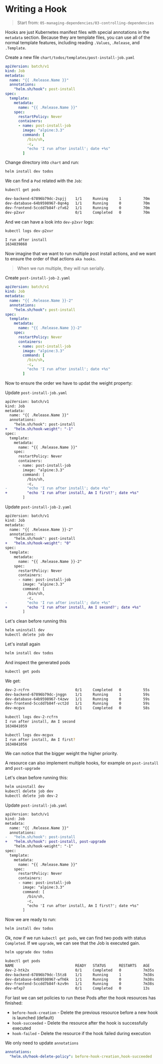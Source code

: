 # Writing a Hook

> Start from: `05-managing-dependencies/03-controlling-dependencies`

Hooks are just Kubernetes manifest files with special annotations in the `metadata` section. Because they are template files, you can use all of the normal template features, including reading `.Values`, `.Release`, and `.Template`.

Create a new file `chart/todos/templates/post-install-job.yaml`

```yaml
apiVersion: batch/v1
kind: Job
metadata:
  name: "{{ .Release.Name }}"
  annotations:
    "helm.sh/hook": post-install
spec:
  template:
    metadata:
      name: "{{ .Release.Name }}"
    spec: 
      restartPolicy: Never
      containers:
      - name: post-install-job
        image: "alpine:3.3"
        command: [
          /bin/sh,
          -c,
          "echo 'I run after install'; date +%s"
        ]
```

Change directory into `chart` and run:

```bash
helm install dev todos
```

We can find a `Pod` related with the `Job`:

```bash
kubectl get pods
```

```bash
dev-backend-67896b79dc-2spjj    1/1     Running     1          70m
dev-database-64b9598967-8qn4g   1/1     Running     0          70m
dev-frontend-5ccdd7b84f-zfx62   1/1     Running     0          70m
dev-p2xvr                       0/1     Completed   0          70m
```

And we can have a look into `dev-p2xvr` logs:

```bash
kubectl logs dev-p2xvr
```

```bash
I run after install
1634839868
```

Now imagine that we want to run multiple post install actions, and we want to ensure the order of that actions `aka hooks`.

> When we run multiple, they will run serially.

Create `post-install-job-2.yaml`

```yaml
apiVersion: batch/v1
kind: Job
metadata:
  name: "{{ .Release.Name }}-2"
  annotations:
    "helm.sh/hook": post-install
spec:
  template:
    metadata:
      name: "{{ .Release.Name }}-2"
    spec: 
      restartPolicy: Never
      containers:
      - name: post-install-job
        image: "alpine:3.3"
        command: [
          /bin/sh,
          -c,
          "echo 'I run after install'; date +%s"
        ]
```

Now to ensure the order we have to updat the weight property:

Update `post-install-job.yaml`

```diff
apiVersion: batch/v1
kind: Job
metadata:
  name: "{{ .Release.Name }}"
  annotations:
    "helm.sh/hook": post-install
+   "helm.sh/hook-weight": "-1"
spec:
  template:
    metadata:
      name: "{{ .Release.Name }}"
    spec: 
      restartPolicy: Never
      containers:
      - name: post-install-job
        image: "alpine:3.3"
        command: [
          /bin/sh,
          -c,
-         "echo 'I run after install'; date +%s"
+         "echo 'I run after install, Am I first?'; date +%s"
        ]
```

Update `post-install-job-2.yaml`

```diff
apiVersion: batch/v1
kind: Job
metadata:
  name: "{{ .Release.Name }}-2"
  annotations:
    "helm.sh/hook": post-install
+   "helm.sh/hook-weight": "0"
spec:
  template:
    metadata:
      name: "{{ .Release.Name }}-2"
    spec: 
      restartPolicy: Never
      containers:
      - name: post-install-job
        image: "alpine:3.3"
        command: [
          /bin/sh,
          -c,
-         "echo 'I run after install'; date +%s"
+         "echo 'I run after install, Am I second?'; date +%s"
        ]
```

Let's clean before running this

```bash
helm uninstall dev
kubectl delete job dev
```

Let's install again

```bash
helm install dev todos
```

And inspect the generated pods

```bash
kubectl get pods
```

We get:

```bash
dev-2-rcfrn                     0/1     Completed   0          55s
dev-backend-67896b79dc-jnggn    1/1     Running     1          59s
dev-database-64b9598967-t4zwv   1/1     Running     0          59s
dev-frontend-5ccdd7b84f-vct2d   1/1     Running     0          59s
dev-mcgvx                       0/1     Completed   0          58s
```

```bash
kubectl logs dev-2-rcfrn
I run after install, Am I second
1634841059
```

```bash
kubectl logs dev-mcgvx
I run after install, Am I first?
1634841056
```

We can notice that the bigger weight the higher priority.

A resource can also implement multiple hooks, for example on `post-install` and `post-upgrade`

Let's clean before running this:

```bash
helm uninstall dev
kubectl delete job dev
kubectl delete job dev-2
```

Update `post-install-job.yaml`

```diff
apiVersion: batch/v1
kind: Job
metadata:
  name: "{{ .Release.Name }}"
  annotations:
-   "helm.sh/hook": post-install
+   "helm.sh/hook": post-install, post-upgrade
    "helm.sh/hook-weight": "-1"
spec:
  template:
    metadata:
      name: "{{ .Release.Name }}"
    spec: 
      restartPolicy: Never
      containers:
      - name: post-install-job
        image: "alpine:3.3"
        command: [
          /bin/sh,
          -c,
          "echo 'I run after install, Am I first?'; date +%s"
        ]
```

Now we are ready to run:

```bash
helm install dev todos
```

Ok, now if we run `kubectl get pods`, we can find two pods with status `Completed`. If we `upgrade`, we can see that the Job is executed gain.

```bash
helm upgrade dev todos
```

```bash
kubectl get pods
NAME                            READY   STATUS      RESTARTS   AGE
dev-2-htk2x                     0/1     Completed   0          7m35s
dev-backend-67896b79dc-l5tz8    1/1     Running     1          7m38s
dev-database-64b9598967-wfh6k   1/1     Running     0          7m38s
dev-frontend-5ccdd7b84f-kzv9n   1/1     Running     0          7m38s
dev-mfxp7                       0/1     Completed   0          13s
```

For last we can set policies to run these Pods after the hook resources has finished:

* `before-hook-creation` -	Delete the previous resource before a new hook is launched (default)
* `hook-succeeded` -	Delete the resource after the hook is successfully executed
* `hook-failed` -	Delete the resource if the hook failed during execution

We only need to update `annotations`

```yaml
annotations:
  "helm.sh/hook-delete-policy": before-hook-creation,hook-succeeded
```